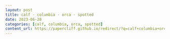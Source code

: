 ```yaml
---
layout: post
title: calf · columbia · orca · spotted
date: 2023-06-28
categories: [calf, columbia, orca, spotted]
content_url: https://papercliff.github.io/redirect/?q=calf+columbia+orca+spotted&tbs=cdr:1,cd_min:6/27/2023,cd_max:6/29/2023
---
```


